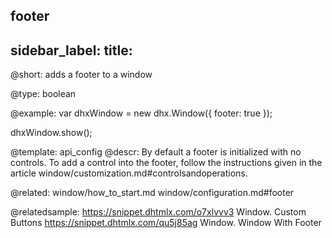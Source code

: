 footer
---
sidebar_label: 
title: 
---          

@short: 
adds a footer to a window




@type: boolean

@example: 
var dhxWindow = new dhx.Window({
    footer: true
});

dhxWindow.show();


@template:	api_config
@descr: 
By default a footer is initialized with no controls. To add a control into the footer, follow the instructions given in the article window/customization.md#controlsandoperations.

@related: window/how_to_start.md
window/configuration.md#footer

@relatedsample: 
https://snippet.dhtmlx.com/o7xlvvv3	Window. Custom Buttons
https://snippet.dhtmlx.com/qu5j85ag	Window. Window With Footer
